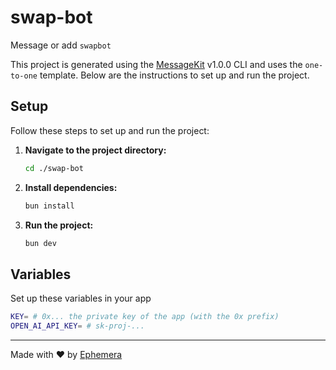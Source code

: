 # swap-bot

Message or add `swapbot`

This project is generated using the [MessageKit](https://message-kit.vercel.app) v1.0.0 CLI and uses the `one-to-one` template. Below are the instructions to set up and run the project.

## Setup

Follow these steps to set up and run the project:

1. **Navigate to the project directory:**

   ```sh
   cd ./swap-bot
   ```

2. **Install dependencies:**

   ```sh
   bun install
   ```

3. **Run the project:**
   ```sh
   bun dev
   ```

## Variables

Set up these variables in your app

```sh
KEY= # 0x... the private key of the app (with the 0x prefix)
OPEN_AI_API_KEY= # sk-proj-...
```

---

Made with ❤️ by [Ephemera](https://ephemerahq.com)
